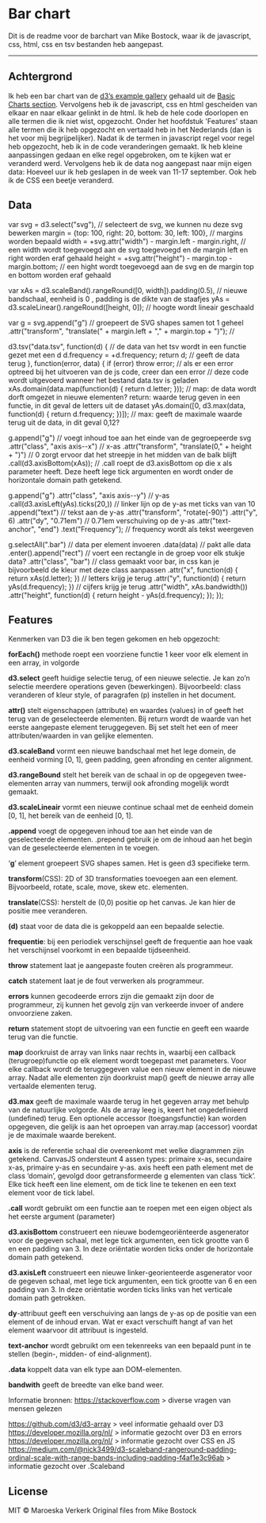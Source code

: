 # Bar chart 

Dit is de readme voor de barchart van Mike Bostock, waar ik de javascript, css, html, css en tsv bestanden heb aangepast.

___

## Achtergrond

Ik heb een bar chart van de [d3’s example gallery](https://github.com/d3/d3/wiki/Gallery) gehaald uit de [Basic Charts section](https://github.com/d3/d3/wiki/Gallery#basic-charts). Vervolgens heb ik de javascript, css en html gescheiden van elkaar en naar elkaar gelinkt in de html. 
Ik heb de hele code doorlopen en alle termen die ik niet wist, opgezocht. Onder het hoofdstuk 'Features' staan alle termen die ik heb opgezocht en vertaald heb in het Nederlands (dan is het voor mij begrijpelijker). Nadat ik de termen in javascript regel voor regel heb opgezocht, heb ik in de code veranderingen gemaakt. Ik heb kleine aanpassingen gedaan en elke regel opgebroken, om te kijken wat er veranderd werd. Vervolgens heb ik de data nog aangepast naar mijn eigen data: 
Hoeveel uur ik heb geslapen in de week van 11-17 september. Ook heb ik de CSS een beetje veranderd.

## Data

var svg = d3.select("svg"), // selecteert de svg, we kunnen nu deze svg bewerken
    margin = {top: 100, right: 20, bottom: 30, left: 100}, // margins worden bepaald
    width = +svg.attr("width") - margin.left - margin.right, // een width wordt toegevoegd aan de svg toegevoegd en de margin left en right worden eraf gehaald
    height = +svg.attr("height") - margin.top - margin.bottom; // een hight wordt toegevoegd aan de svg en de margin top en bottom worden eraf gehaald

var xAs = d3.scaleBand().rangeRound([0, width]).padding(0.5), // nieuwe bandschaal, eenheid is 0 , padding is de dikte van de staafjes
    yAs = d3.scaleLinear().rangeRound([height, 0]); // hoogte wordt lineair geschaald

var g = svg.append("g") // groepeert de SVG shapes samen tot 1 geheel
    .attr("transform", "translate(" + margin.left + "," + margin.top + ")"); // 

d3.tsv("data.tsv", function(d) { // de data van het tsv wordt in een functie gezet met een d
  d.frequency = +d.frequency; 
  return d; // geeft de data terug
}, function(error, data) {
  if (error) throw error; // als er een error optreed bij het uitvoeren van de js code, creer dan een error
// deze code wordt uitgevoerd wanneer het bestand data.tsv is geladen
  xAs.domain(data.map(function(d) { return d.letter; })); // map: de data wordt dorft omgezet in nieuwe elementen? return: waarde terug geven in een functie, in dit geval de letters uit de dataset
  yAs.domain([0, d3.max(data, function(d) { return d.frequency; })]); // max: geeft de maximale waarde terug uit de data, in dit geval 0,12?

  g.append("g") // voegt inhoud toe aan het einde van de gegroepeerde svg
      .attr("class", "axis axis--x") // x-as
      .attr("transform", "translate(0," + height + ")") // 0 zorgt ervoor dat het streepje in het midden van de balk blijft
      .call(d3.axisBottom(xAs)); // .call roept de d3.axisBottom op die x als parameter heeft. Deze heeft lege tick argumenten en wordt onder de horizontale domain path getekend.

  g.append("g")
      .attr("class", "axis axis--y") // y-as
      .call(d3.axisLeft(yAs).ticks(20,)) // linker lijn op de y-as met ticks van van 10
    .append("text") // tekst aan de y-as
      .attr("transform", "rotate(-90)")
      .attr("y", 6)
      .attr("dy", "0.71em") // 0.71em verschuiving op de y-as
      .attr("text-anchor", "end") 
      .text("Frequency"); // frequency wordt als tekst weergeven

  g.selectAll(".bar") // data per element invoeren
    .data(data) // pakt alle data
    .enter().append("rect") // voert een rectangle in de groep voor elk stukje data?
      .attr("class", "bar") // class gemaakt voor bar, in css kan je bijvoorbeeld de kleur met deze class aanpassen
      .attr("x", function(d) { return xAs(d.letter); }) // letters krijg je terug
      .attr("y", function(d) { return yAs(d.frequency); }) // cijfers krijg je terug
      .attr("width", xAs.bandwidth())
      .attr("height", function(d) { return height - yAs(d.frequency); });
});

## Features

Kenmerken van D3 die ik ben tegen gekomen en heb opgezocht:

**forEach()** methode roept een voorziene functie 1 keer voor elk element in een array, in volgorde

**d3.select** geeft huidige selectie terug, of een nieuwe selectie. Je kan zo’n selectie meerdere operations geven (bewerkingen). Bijvoorbeeld: class veranderen of kleur style, of paragrafen (p) instellen in het document.

**attr()** stelt eigenschappen (attribute) en waardes (values) in of geeft het terug van de geselecteerde elementen.
Bij return wordt de waarde van het eerste aangepaste element teruggegeven. 
Bij set stelt het een of meer attributen/waarden in van gelijke elementen.

**d3.scaleBand** vormt een nieuwe bandschaal met het lege domein, de eenheid vorming [0, 1], geen padding, geen afronding en center alignment.

**d3.rangeBound** stelt het bereik van de schaal in op de opgegeven twee-elementen array van nummers, terwijl ook afronding mogelijk wordt gemaakt. 

**d3.scaleLineair** vormt een nieuwe continue schaal met de eenheid domein [0, 1], het bereik van de eenheid [0, 1].

**.append** voegt de opgegeven inhoud toe aan het einde van de geselecteerde elementen.
.prepend gebruik je om de inhoud aan het begin van de geselecteerde elementen in te voegen.

‘**g**’ element groepeert SVG shapes samen. Het is geen d3 specifieke term.

**transform**(CSS): 2D of 3D transformaties toevoegen aan een element. Bijvoorbeeld, rotate, scale, move, skew etc. elementen.

**translate**(CSS): herstelt de (0,0) positie op het canvas. Je kan hier de positie mee veranderen.

**(d)** staat voor de data die is gekoppeld aan een bepaalde selectie.

**frequentie**: bij een periodiek verschijnsel geeft de frequentie aan hoe vaak het verschijnsel voorkomt in een bepaalde tijdseenheid.

**throw** statement laat je aangepaste fouten creëren als programmeur.

**catch** statement laat je de fout verwerken als programmeur.

**errors** kunnen gecodeerde errors zijn die gemaakt zijn door de programmeur, zij kunnen het gevolg zijn van verkeerde invoer of andere onvoorziene zaken. 

**return** statement stopt de uitvoering van een functie en geeft een waarde terug van die functie.

**map** doorkruist de array van links naar rechts in, waarbij een callback (terugroep)functie op elk element wordt toegepast met parameters. Voor elke callback wordt de teruggegeven value een nieuw element in de nieuwe array. Nadat alle elementen zijn doorkruist map() geeft de nieuwe array alle vertaalde elementen terug.

**d3.max** geeft de maximale waarde terug in het gegeven array met behulp van de natuurlijke volgorde. Als de array leeg is, keert het ongedefinieerd (undefined) terug. Een optionele accessor (toegangsfunctie) kan worden opgegeven, die gelijk is aan het oproepen van array.map (accessor) voordat je de maximale waarde berekent. 

**axis** is de referentie schaal die overeenkomt met welke diagrammen zijn getekend. CanvasJS ondersteunt 4 assen types: primaire x-as, secundaire x-as, primaire y-as en secundaire y-as.
axis heeft een path element met de class ‘domain’, gevolgd door getransformeerde g elementen van class ‘tick’. Elke tick heeft een line element, om de tick line te tekenen en een text element voor de tick label.

**.call** wordt gebruikt om een functie aan te roepen met een eigen object als het eerste argument (parameter)

**d3.axisBottom** construeert een nieuwe bodemgeoriënteerde asgenerator voor de gegeven schaal, met lege tick argumenten, een tick grootte van 6 en een padding van 3. In deze oriëntatie worden ticks onder de horizontale domain path getekend.

**d3.axisLeft** construeert een nieuwe linker-georienteerde asgenerator voor de gegeven schaal, met lege tick argumenten, een tick grootte van 6 en een padding van 3. In deze oriëntatie worden ticks links van het verticale domain path getrokken.

**dy**-attribuut geeft een verschuiving aan langs de y-as op de positie van een element of de inhoud ervan. Wat er exact verschuift hangt af van het element waarvoor dit attribuut is ingesteld.

**text-anchor** wordt gebruikt om een tekenreeks van een bepaald punt in te stellen (begin-, midden- of eind-alignment).

**.data** koppelt data van elk type aan DOM-elementen.

**bandwith** geeft de breedte van elke band weer.

Informatie bronnen:
https://stackoverflow.com > diverse vragen van mensen gelezen

https://github.com/d3/d3-array > veel informatie gehaald over D3
https://developer.mozilla.org/nl/ > informatie gezocht over D3 en errors
https://developer.mozilla.org/nl/ > informatie gezocht over CSS en JS 
https://medium.com/@nick3499/d3-scaleband-rangeround-padding-ordinal-scale-with-range-bands-including-padding-f4af1e3c96ab > informatie gezocht over .Scaleband

## License

MIT © Maroeska Verkerk
Original files from Mike Bostock 


